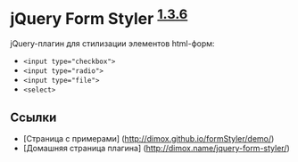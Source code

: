 jQuery Form Styler <sup>[1.3.6](http://dimox.name/jquery-form-styler/#log)</sup>
==================

jQuery-плагин для стилизации элементов html-форм:

* `<input type="checkbox">`
* `<input type="radio">`
* `<input type="file">`
* `<select>`

Ссылки
------

* [Страница с примерами] (http://dimox.github.io/formStyler/demo/)
* [Домашняя страница плагина] (http://dimox.name/jquery-form-styler/)
